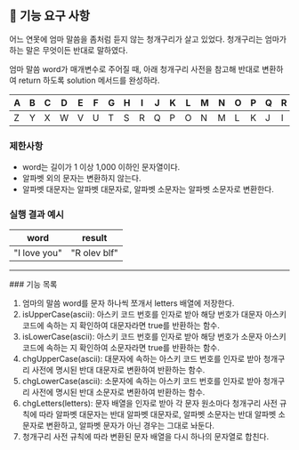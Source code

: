 ## 🚀 기능 요구 사항

어느 연못에 엄마 말씀을 좀처럼 듣지 않는 청개구리가 살고 있었다. 청개구리는 엄마가 하는 말은 무엇이든 반대로 말하였다.

엄마 말씀 word가 매개변수로 주어질 때, 아래 청개구리 사전을 참고해 반대로 변환하여 return 하도록 solution 메서드를 완성하라.

| A   | B   | C   | D   | E   | F   | G   | H   | I   | J   | K   | L   | M   | N   | O   | P   | Q   | R   | S   | T   | U   | V   | W   | X   | Y   | Z   |
| --- | --- | --- | --- | --- | --- | --- | --- | --- | --- | --- | --- | --- | --- | --- | --- | --- | --- | --- | --- | --- | --- | --- | --- | --- | --- |
| Z   | Y   | X   | W   | V   | U   | T   | S   | R   | Q   | P   | O   | N   | M   | L   | K   | J   | I   | H   | G   | F   | E   | D   | C   | B   | A   |

### 제한사항

- word는 길이가 1 이상 1,000 이하인 문자열이다.
- 알파벳 외의 문자는 변환하지 않는다.
- 알파벳 대문자는 알파벳 대문자로, 알파벳 소문자는 알파벳 소문자로 변환한다.

### 실행 결과 예시

| word         | result       |
| ------------ | ------------ |
| "I love you" | "R olev blf" |

<hr>
### 기능 목록

1. 엄마의 말씀 word를 문자 하나씩 쪼개서 letters 배열에 저장한다.
2. isUpperCase(ascii): 아스키 코드 번호를 인자로 받아 해당 번호가 대문자 아스키 코드에 속하는 지 확인하여 대문자라면 true를 반환하는 함수.
3. isLowerCase(ascii): 아스키 코드 번호를 인자로 받아 해당 번호가 소문자 아스키 코드에 속하는 지 확인하여 소문자라면 true를 반환하는 함수.
4. chgUpperCase(ascii): 대문자에 속하는 아스키 코드 번호를 인자로 받아 청개구리 사전에 명시된 반대 대문자로 변환하여 반환하는 함수.
5. chgLowerCase(ascii): 소문자에 속하는 아스키 코드 번호를 인자로 받아 청개구리 사전에 명시된 반대 소문자로 변환하여 반환하는 함수.
6. chgLetters(letters): 문자 배열을 인자로 받아 각 문자 원소마다 청개구리 사전 규칙에 따라 알파벳 대문자는 반대 알파벳 대문자로, 알파벳 소문자는 반대 알파벳 소문자로 변환하고, 알파벳 문자가 아닌 경우는 그대로 놔둔다.
7. 청개구리 사전 규칙에 따라 변환된 문자 배열을 다시 하나의 문자열로 합친다.
